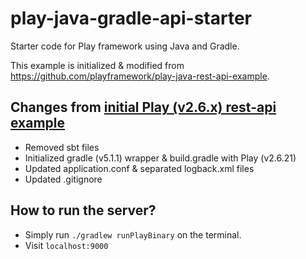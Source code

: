 # play-java-gradle-api-starter


Starter code for Play framework using Java and Gradle.

This example is initialized & modified from https://github.com/playframework/play-java-rest-api-example.

## Changes from [initial Play (v2.6.x) rest-api example](https://github.com/playframework/play-java-rest-api-example/tree/2.6.x)

- Removed sbt files
- Initialized gradle (v5.1.1) wrapper & build.gradle with Play (v2.6.21)
- Updated application.conf & separated logback.xml files 
- Updated .gitignore

## How to run the server?
- Simply run `./gradlew runPlayBinary` on the terminal.
- Visit `localhost:9000`
